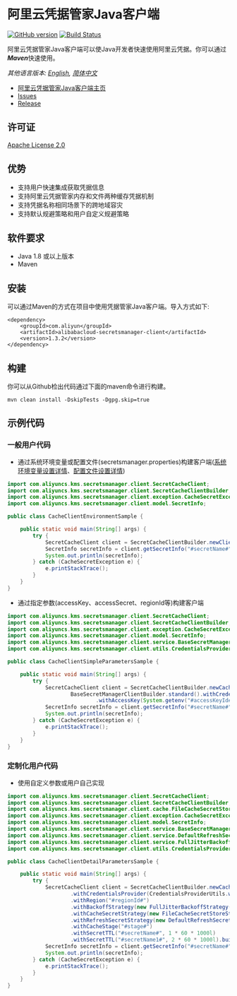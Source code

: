 # 阿里云凭据管家Java客户端
[![GitHub version](https://badge.fury.io/gh/aliyun%2Falibabacloud-secretsmanager-client-java.svg)](https://badge.fury.io/gh/aliyun%2Falibabacloud-secretsmanager-client-java)
[![Build Status](https://travis-ci.org/aliyun/alibabacloud-secretsmanager-client-java.svg?branch=master)](https://travis-ci.org/aliyun/alibabacloud-secretsmanager-client-java)

阿里云凭据管家Java客户端可以使Java开发者快速使用阿里云凭据。你可以通过***Maven***快速使用。

*其他语言版本: [English](README.md), [简体中文](README.zh-cn.md)*

- [阿里云凭据管家Java客户端主页](https://help.aliyun.com/document_detail/190269.html?spm=a2c4g.11186623.6.621.201623668WpoMj)
- [Issues](https://github.com/aliyun/alibabacloud-secretsmanager-client-java/issues)
- [Release](https://github.com/aliyun/alibabacloud-secretsmanager-client-java/releases)

## 许可证

[Apache License 2.0](https://www.apache.org/licenses/LICENSE-2.0.html)


## 优势
* 支持用户快速集成获取凭据信息
* 支持阿里云凭据管家内存和文件两种缓存凭据机制
* 支持凭据名称相同场景下的跨地域容灾
* 支持默认规避策略和用户自定义规避策略

## 软件要求

- Java 1.8 或以上版本
- Maven

## 安装

可以通过Maven的方式在项目中使用凭据管家Java客户端。导入方式如下:

```
<dependency>
    <groupId>com.aliyun</groupId>
    <artifactId>alibabacloud-secretsmanager-client</artifactId>
    <version>1.3.2</version>
</dependency>
```


## 构建

你可以从Github检出代码通过下面的maven命令进行构建。

```
mvn clean install -DskipTests -Dgpg.skip=true
```

## 示例代码
### 一般用户代码
* 通过系统环境变量或配置文件(secretsmanager.properties)构建客户端([系统环境变量设置详情](README_environment.zh-cn.md)、[配置文件设置详情](README_config.zh-cn.md))

```Java
import com.aliyuncs.kms.secretsmanager.client.SecretCacheClient;
import com.aliyuncs.kms.secretsmanager.client.SecretCacheClientBuilder;
import com.aliyuncs.kms.secretsmanager.client.exception.CacheSecretException;
import com.aliyuncs.kms.secretsmanager.client.model.SecretInfo;

public class CacheClientEnvironmentSample {

    public static void main(String[] args) {
        try {
            SecretCacheClient client = SecretCacheClientBuilder.newClient();
            SecretInfo secretInfo = client.getSecretInfo("#secretName#");
            System.out.println(secretInfo);
        } catch (CacheSecretException e) {
            e.printStackTrace();
        }
    }
}
```

* 通过指定参数(accessKey、accessSecret、regionId等)构建客户端

```Java
import com.aliyuncs.kms.secretsmanager.client.SecretCacheClient;
import com.aliyuncs.kms.secretsmanager.client.SecretCacheClientBuilder;
import com.aliyuncs.kms.secretsmanager.client.exception.CacheSecretException;
import com.aliyuncs.kms.secretsmanager.client.model.SecretInfo;
import com.aliyuncs.kms.secretsmanager.client.service.BaseSecretManagerClientBuilder;
import com.aliyuncs.kms.secretsmanager.client.utils.CredentialsProviderUtils;

public class CacheClientSimpleParametersSample {

    public static void main(String[] args) {
        try {
            SecretCacheClient client = SecretCacheClientBuilder.newCacheClientBuilder(
                    BaseSecretManagerClientBuilder.standard().withCredentialsProvider(CredentialsProviderUtils
                            .withAccessKey(System.getenv("#accessKeyId#"), System.getenv("#accessKeySecret#"))).withRegion("#regionId#").build()).build();
            SecretInfo secretInfo = client.getSecretInfo("#secretName#");
            System.out.println(secretInfo);
        } catch (CacheSecretException e) {
            e.printStackTrace();
        }
    }
}
```

### 定制化用户代码
* 使用自定义参数或用户自己实现

```Java
import com.aliyuncs.kms.secretsmanager.client.SecretCacheClient;
import com.aliyuncs.kms.secretsmanager.client.SecretCacheClientBuilder;
import com.aliyuncs.kms.secretsmanager.client.cache.FileCacheSecretStoreStrategy;
import com.aliyuncs.kms.secretsmanager.client.exception.CacheSecretException;
import com.aliyuncs.kms.secretsmanager.client.model.SecretInfo;
import com.aliyuncs.kms.secretsmanager.client.service.BaseSecretManagerClientBuilder;
import com.aliyuncs.kms.secretsmanager.client.service.DefaultRefreshSecretStrategy;
import com.aliyuncs.kms.secretsmanager.client.service.FullJitterBackoffStrategy;
import com.aliyuncs.kms.secretsmanager.client.utils.CredentialsProviderUtils;

public class CacheClientDetailParametersSample {

    public static void main(String[] args) {
        try {
            SecretCacheClient client = SecretCacheClientBuilder.newCacheClientBuilder(BaseSecretManagerClientBuilder.standard()
                    .withCredentialsProvider(CredentialsProviderUtils.withAccessKey(System.getenv("#accessKeyId#"), System.getenv("#accessKeySecret#")))
                    .withRegion("#regionId#")
                    .withBackoffStrategy(new FullJitterBackoffStrategy(3, 2000, 10000)).build())
                    .withCacheSecretStrategy(new FileCacheSecretStoreStrategy("#cacheSecretPath#", true, "#salt#"))
                    .withRefreshSecretStrategy(new DefaultRefreshSecretStrategy("#ttlName#"))
                    .withCacheStage("#stage#")
                    .withSecretTTL("#secretName#", 1 * 60 * 1000l)
                    .withSecretTTL("#secretName1#", 2 * 60 * 1000l).build();
            SecretInfo secretInfo = client.getSecretInfo("#secretName#");
            System.out.println(secretInfo);
        } catch (CacheSecretException e) {
            e.printStackTrace();
        }
    }
}
```

 
